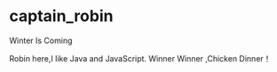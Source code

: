 # captain_robin

Winter Is Coming

Robin here,I like Java and JavaScript.
Winner Winner ,Chicken Dinner！
